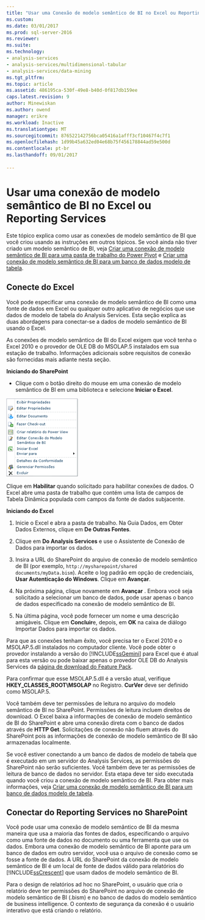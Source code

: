 ```yaml
---
title: "Usar uma Conexão de modelo semântico de BI no Excel ou Reporting Services | Microsoft Docs"
ms.custom: 
ms.date: 03/01/2017
ms.prod: sql-server-2016
ms.reviewer: 
ms.suite: 
ms.technology:
- analysis-services
- analysis-services/multidimensional-tabular
- analysis-services/data-mining
ms.tgt_pltfrm: 
ms.topic: article
ms.assetid: 486195ca-530f-49e8-b40d-0f817db159ee
caps.latest.revision: 9
author: Minewiskan
ms.author: owend
manager: erikre
ms.workload: Inactive
ms.translationtype: MT
ms.sourcegitcommit: 876522142756bca05416a1afff3cf10467f4c7f1
ms.openlocfilehash: 1d99b45a632ed04e68b75f456178844ad59e500d
ms.contentlocale: pt-br
ms.lasthandoff: 09/01/2017

---
```

# <a name="use-a-bi-semantic-model-connection-in-excel-or-reporting-services"></a>Usar uma conexão de modelo semântico de BI no Excel ou Reporting Services
  Este tópico explica como usar as conexões de modelo semântico de BI que você criou usando as instruções em outros tópicos. Se você ainda não tiver criado um modelo semântico de BI, veja [Criar uma conexão de modelo semântico de BI para uma pasta de trabalho do Power Pivot](../../analysis-services/power-pivot-sharepoint/create-a-bi-semantic-model-connection-to-a-power-pivot-workbook.md) e [Criar uma conexão de modelo semântico de BI para um banco de dados modelo de tabela](../../analysis-services/power-pivot-sharepoint/create-a-bi-semantic-model-connection-to-a-tabular-model-database.md).  
  
##  <a name="bkmk_connect"></a> Conecte do Excel  
 Você pode especificar uma conexão de modelo semântico de BI como uma fonte de dados em Excel ou qualquer outro aplicativo de negócios que use dados de modelo de tabela do Analysis Services. Esta seção explica as duas abordagens para conectar-se a dados de modelo semântico de BI usando o Excel.  
  
 As conexões de modelo semântico de BI do Excel exigem que você tenha o Excel 2010 e o provedor de OLE DB do MSOLAP.5 instalados em sua estação de trabalho. Informações adicionais sobre requisitos de conexão são fornecidas mais adiante nesta seção.  
  
 **Iniciando do SharePoint**  
  
-   Clique com o botão direito do mouse em uma conexão de modelo semântico de BI em uma biblioteca e selecione **Iniciar o Excel**.  
  
 ![Comando de início rápido de captura de tela de BISM](../../analysis-services/power-pivot-sharepoint/media/ssas-bism-quicklaunch.gif "comando de início rápido de captura de tela de BISM")  
  
 Clique em **Habilitar** quando solicitado para habilitar conexões de dados. O Excel abre uma pasta de trabalho que contém uma lista de campos de Tabela Dinâmica populada com campos da fonte de dados subjacente.  
  
 **Iniciando do Excel**  
  
1.  Inicie o Excel e abra a pasta de trabalho. Na Guia Dados, em Obter Dados Externos, clique em **De Outras Fontes**.  
  
2.  Clique em **Do Analysis Services** e use o Assistente de Conexão de Dados para importar os dados.  
  
3.  Insira a URL do SharePoint do arquivo de conexão de modelo semântico de BI (por exemplo, `http://mysharepoint/shared documents/myData.bism`). Aceite o log padrão em opção de credenciais, **Usar Autenticação do Windows**. Clique em **Avançar**.  
  
4.  Na próxima página, clique novamente em **Avançar** . Embora você seja solicitado a selecionar um banco de dados, pode usar apenas o banco de dados especificado na conexão de modelo semântico de BI.  
  
5.  Na última página, você pode fornecer um nome e uma descrição amigáveis. Clique em **Concluir**e, depois, em **OK** na caixa de diálogo Importar Dados para importar os dados.  
  
 Para que as conexões tenham êxito, você precisa ter o Excel 2010 e o MSOLAP.5.dll instalados no computador cliente. Você pode obter o provedor instalando a versão do [!INCLUDE[ssGemini](../../includes/ssgemini-md.md)] para Excel que é atual para esta versão ou pode baixar apenas o provedor OLE DB do Analysis Services da [página de download do Feature Pack](http://go.microsoft.com/fwlink/?linkid=214066).  
  
 Para confirmar que esse MSOLAP.5.dll é a versão atual, verifique **HKEY_CLASSES_ROOT\MSOLAP** no Registro. **CurVer** deve ser definido como MSOLAP.5.  
  
 Você também deve ter permissões de leitura no arquivo do modelo semântico de BI no SharePoint. Permissões de leitura incluem direitos de download. O Excel baixa a informações de conexão de modelo semântico de BI do SharePoint e abre uma conexão direta com o banco de dados através de **HTTP Get**. Solicitações de conexão não fluem através do SharePoint pois as informações de conexão de modelo semântico de BI são armazenadas localmente.  
  
 Se você estiver conectando a um banco de dados de modelo de tabela que é executado em um servidor do Analysis Services, as permissões do SharePoint não serão suficientes. Você também deve ter as permissões de leitura de banco de dados no servidor. Esta etapa deve ter sido executada quando você criou a conexão de modelo semântico de BI. Para obter mais informações, veja [Criar uma conexão de modelo semântico de BI para um banco de dados modelo de tabela](../../analysis-services/power-pivot-sharepoint/create-a-bi-semantic-model-connection-to-a-tabular-model-database.md).  
  
##  <a name="bkmk_use"></a> Conectar do Reporting Services no SharePoint  
 Você pode usar uma conexão de modelo semântico de BI da mesma maneira que usa a maioria das fontes de dados, especificando o arquivo como uma fonte de dados no documento ou uma ferramenta que use os dados. Embora uma conexão de modelo semântico de BI aponte para um banco de dados em outro servidor, você usa o arquivo de conexão como se fosse a fonte de dados. A URL do SharePoint da conexão de modelo semântico de BI é um local de fonte de dados válido para relatórios do [!INCLUDE[ssCrescent](../../includes/sscrescent-md.md)] que usam dados de modelo semântico de BI.  
  
 Para o design de relatórios ad hoc no SharePoint, o usuário que cria o relatório deve ter permissões do SharePoint no arquivo de conexão de modelo semântico de BI (.bism) e no banco de dados do modelo semântico de business intelligence. O contexto de segurança da conexão é o usuário interativo que está criando o relatório.  
  
  

